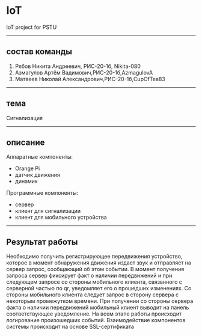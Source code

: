 # IoT
IoT project for PSTU
____
## состав команды
1. Рябов Никита Андреевич, РИС-20-1б, Nikita-080
2. Азмагулов Артём Вадимович,РИС-20-1б,AzmagulovA
3. Матвеев Николай Александрович,РИС-20-1б,CupOfTea83
____
## тема
Сигнализация
____
## описание
Аппаратные компоненты:
- Orange Pi
- датчик движения
- динамик

Программные компоненты:
- сервер
- клиент для сигнализации
- клиент для мобильного устройства
_____
## Результат работы
Необходимо получить регистрирующее передвижения устройство, 
которое в момент обнаружения движения издает звук и 
отправляет на сервер запрос, сообщающий об этом событии.
В момент получения запроса сервер фиксирует
факт о наличии передвижений и при следующем запросе со 
стороны мобильного клиента, связвнного с серверной частью по qr, уведомляет его о прошедших 
изменениях. Со стороны мобильного клиента следует запрос в сторону 
сервера с некоторым промежутком времени. При получении со стороны сервера
факта о наличии передвижений мобильный клиент выводит на панель 
соответствующее уведомление. На всем этапе работы происходит логирование произошедших событий. 
Взаимодействие компонентов системы происходит на основе SSL-сертификата
